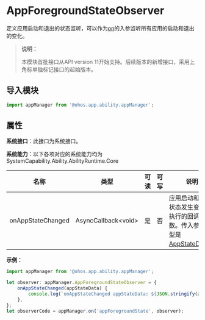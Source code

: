 # AppForegroundStateObserver

定义应用启动和退出的状态监听，可以作为[on](js-apis-app-ability-appManager.md#appmanageron11)的入参监听所有应用的启动和退出的变化。

> **说明：**
>
> 本模块首批接口从API version 11开始支持。后续版本的新增接口，采用上角标单独标记接口的起始版本。

## 导入模块

```ts
import appManager from '@ohos.app.ability.appManager';
```

## 属性

**系统接口**：此接口为系统接口。

**系统能力**：以下各项对应的系统能力均为SystemCapability.Ability.AbilityRuntime.Core

| 名称                             | 类型                    | 可读 | 可写 | 说明   |
| -------------------------------- | ---------------------- | ---- | ---- | ------------------ |
| onAppStateChanged   | AsyncCallback\<void>   | 是   | 否   | 应用启动和退出状态发生变化时执行的回调函数。传入参数类型是[AppStateData](js-apis-inner-application-appStateData.md)。 |

**示例：**
```ts
import appManager from '@ohos.app.ability.appManager';

let observer: appManager.AppForegroundStateObserver = {
    onAppStateChanged(appStateData) {
        console.log(`onAppStateChanged appStateData: ${JSON.stringify(appStateData)}`);
    },
};
let observerCode = appManager.on('appForegroundState', observer);
```